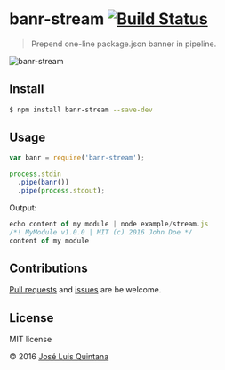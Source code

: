 # banr-stream [![Build Status](https://travis-ci.org/joseluisq/banr-stream.svg?branch=master)](https://travis-ci.org/joseluisq/banr-stream)
> Prepend one-line package.json banner in pipeline.

![banr-stream](https://cloud.githubusercontent.com/assets/1700322/13168007/7f349674-d6a6-11e5-935d-b3e71aa2a231.png)

## Install

```sh
$ npm install banr-stream --save-dev
```

## Usage

```js
var banr = require('banr-stream');

process.stdin
  .pipe(banr())
  .pipe(process.stdout);
```

Output:

```js
echo content of my module | node example/stream.js
/*! MyModule v1.0.0 | MIT (c) 2016 John Doe */
content of my module
```

## Contributions
[Pull requests](https://github.com/joseluisq/banr-stream/pulls) and [issues](https://github.com/joseluisq/banr-stream/issues) are be welcome.

## License
MIT license

© 2016 [José Luis Quintana](http://git.io/joseluisq)
